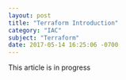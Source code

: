 ```yaml
---
layout: post
title: "Terraform Introduction"
category: "IAC"
subject: "Terraform"
date: 2017-05-14 16:25:06 -0700
---
```

This article is in progress